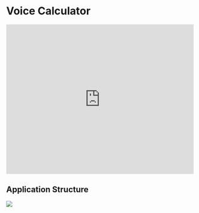 # Voice Calculator

<iframe 
    height=400 
    width=500 
    src="https://coub.com/embed/1bfje5?muted=false&autostart=false&originalSize=false&startWithHD=false" 
    frameborder=0 
    allowfullscreen>
</iframe>

## Application Structure

![](https://ws4.sinaimg.cn/large/006tKfTcgy1fsgljuruktj31kw0lu787.jpg)
